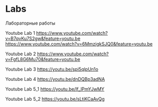 # Labs
Лабораторные работы

Youtube Lab 1 https://www.youtube.com/watch?v=B7qvKu7S2gw&feature=youtu.be  
              https://www.youtube.com/watch?v=6MmzigkSJQ0&feature=youtu.be

Youtube Lab 2 https://www.youtube.com/watch?v=FgfL8G6Mu70&feature=youtu.be

Youtube Lab 3 https://youtu.be/spi5qlpUn1o

Youtube Lab 4 https://youtu.be/dnDQBp3adNA

Youtube Lab 5_1 https://youtu.be/lf_lPmYJwMY

Youtube Lab 5_2 https://youtu.be/sLtiKCaAvQg
